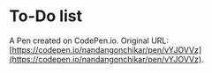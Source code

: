 # To-Do list

A Pen created on CodePen.io. Original URL: [https://codepen.io/nandangonchikar/pen/vYJOVVz](https://codepen.io/nandangonchikar/pen/vYJOVVz).


